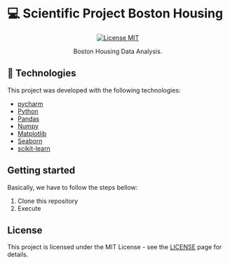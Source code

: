 # :computer: Scientific Project Boston Housing

<p align="center">
  <a href="https://opensource.org/licenses/MIT">
    <img src="https://img.shields.io/badge/License-MIT-blue.svg" alt="License MIT">
  </a>
</p>

<p align="center">Boston Housing Data Analysis.</p>

## :rocket: Technologies

This project was developed with the following technologies:

- [pycharm](https://www.jetbrains.com/pycharm/)
- [Python](https://www.python.org/)
- [Pandas](https://pandas.pydata.org/)
- [Numpy](https://numpy.org/)
- [Matplotlib](https://matplotlib.org/)
- [Seaborn](https://seaborn.pydata.org/)
- [scikit-learn](https://scikit-learn.org//)


## Getting started

Basically, we have to follow the steps bellow:

1. Clone this repository
2. Execute


## License

This project is licensed under the MIT License - see the [LICENSE](https://opensource.org/licenses/MIT) page for details.

